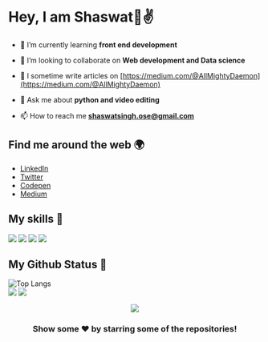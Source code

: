 # Hey, I am Shaswat👋✌️


- 🌱 I’m currently learning **front end development**

- 👯 I’m looking to collaborate on **Web development and Data science**

- 📝 I sometime write articles on [https://medium.com/@AllMightyDaemon](https://medium.com/@AllMightyDaemon)

- 💬 Ask me about **python and video editing**

- 📫 How to reach me **shaswatsingh.ose@gmail.com**



## Find me around the web 🌍
- [LinkedIn](https://linkedin.com/in/shaswat-singh-035a84144/)
- [Twitter](https://twitter.com/_shaswat_Singh)
- [Codepen](https://codepen.io/shaswat-singh)
- [Medium](https://medium.com/@AllMightyDaemon)

## My skills 🚀

![](https://img.shields.io/badge/Python-3776AB?style=for-the-badge&logo=python&logoColor=white)
![](https://img.shields.io/badge/HTML5-E34F26?style=for-the-badge&logo=html5&logoColor=white)
![](https://img.shields.io/badge/CSS3-1572B6?style=for-the-badge&logo=css3&logoColor=white)
![](https://img.shields.io/badge/JavaScript-F7DF1E?style=for-the-badge&logo=javascript&logoColor=black)


## My Github Status 🦸
![Top Langs](https://github-readme-stats.vercel.app/api/top-langs/?username=shaswatsingh19&hide=jupyter%20notebook&langs_count=5&width=100&height=1150)
<br>
![](https://github-readme-stats.vercel.app/api?username=shaswatsingh19&show_icons=true&theme=dark&title_color=fff&text_color=fff)
![](https://activity-graph.herokuapp.com/graph?username=shaswatsingh19&theme=github)



<p align='center'><img src='https://visitor-badge.laobi.icu/badge?page_id=shaswatsingh19'></p>


<div align="center">

### Show some ❤️ by starring some of the repositories!

</div>


